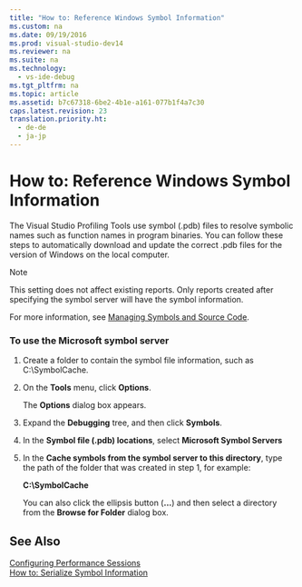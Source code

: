 ```yaml
---
title: "How to: Reference Windows Symbol Information"
ms.custom: na
ms.date: 09/19/2016
ms.prod: visual-studio-dev14
ms.reviewer: na
ms.suite: na
ms.technology: 
  - vs-ide-debug
ms.tgt_pltfrm: na
ms.topic: article
ms.assetid: b7c67318-6be2-4b1e-a161-077b1f4a7c30
caps.latest.revision: 23
translation.priority.ht: 
  - de-de
  - ja-jp
---
```

# How to: Reference Windows Symbol Information
The Visual Studio Profiling Tools use symbol (.pdb) files to resolve symbolic names such as function names in program binaries. You can follow these steps to automatically download and update the correct .pdb files for the version of Windows on the local computer.  
  
> [!NOTE]
>  This setting does not affect existing reports. Only reports created after specifying the symbol server will have the symbol information.  
  
 For more information, see [Managing Symbols and Source Code](../vs140/Specify-Symbol--.pdb--and-Source-Files-in-the-Visual-Studio-Debugger.md).  
  
### To use the Microsoft symbol server  
  
1.  Create a folder to contain the symbol file information, such as C:\SymbolCache.  
  
2.  On the **Tools** menu, click **Options**.  
  
     The **Options** dialog box appears.  
  
3.  Expand the **Debugging** tree, and then click **Symbols**.  
  
4.  In the **Symbol file (.pdb) locations**, select **Microsoft Symbol Servers**  
  
5.  In the **Cache symbols from the symbol server to this directory**, type the path of the folder that was created in step 1, for example:  
  
     **C:\SymbolCache**  
  
     You can also click the ellipsis button (**...**) and then select a directory from the **Browse for Folder** dialog box.  
  
## See Also  
 [Configuring Performance Sessions](../vs140/Configuring-Performance-Sessions.md)   
 [How to: Serialize Symbol Information](../vs140/How-to--Serialize-Symbol-Information.md)